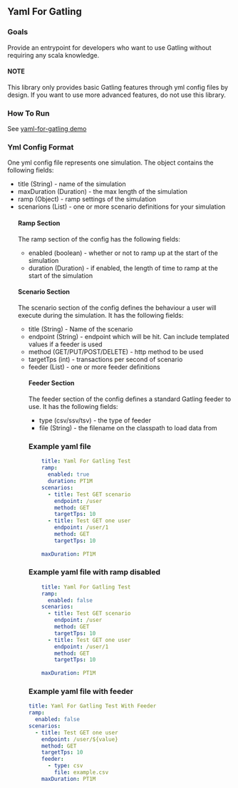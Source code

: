 ## Yaml For Gatling

### Goals
Provide an entrypoint for developers who want to use Gatling without requiring any scala knowledge. 

#### NOTE
This library only provides basic Gatling features through yml config files by design. If you want to use more 
advanced features, do not use this library.  

### How To Run
See [yaml-for-gatling demo](https://github.com/michaelmcfadyen/yml-for-gatling-demo)

### Yml Config Format
One yml config file represents one simulation. The object contains the following fields:

- title (String) - name of the simulation
- maxDuration (Duration) - the max length of the simulation
- ramp (Object) - ramp settings of the simulation
- scenarions (List<Object>) - one or more scenario definitions for your simulation

#### Ramp Section
The ramp section of the config has the following fields:

- enabled (boolean) - whether or not to ramp up at the start of the simulation
- duration (Duration) - if enabled, the length of time to ramp at the start of the simulation

#### Scenario Section
The scenario section of the config defines the behaviour a user will execute during the simulation. It has the 
following fields:

- title (String) - Name of the scenario
- endpoint (String) - endpoint which will be hit. Can include templated values if a feeder is used
- method (GET/PUT/POST/DELETE) - http method to be used
- targetTps (int) - transactions per second of scenario
- feeder (List<Object>) - one or more feeder definitions

#### Feeder Section
The feeder section of the config defines a standard Gatling feeder to use. It has the following fields:

- type (csv/ssv/tsv) - the type of feeder
- file (String) - the filename on the classpath to load data from

### Example yaml file
```yaml
    title: Yaml For Gatling Test
    ramp:
      enabled: true
      duration: PT1M
    scenarios:
      - title: Test GET scenario
        endpoint: /user
        method: GET
        targetTps: 10
      - title: Test GET one user
        endpoint: /user/1
        method: GET
        targetTps: 10
    
    maxDuration: PT1M
```    
### Example yaml file with ramp disabled
```yaml
    title: Yaml For Gatling Test
    ramp:
      enabled: false
    scenarios:
      - title: Test GET scenario
        endpoint: /user
        method: GET
        targetTps: 10
      - title: Test GET one user
        endpoint: /user/1
        method: GET
        targetTps: 10
    
    maxDuration: PT1M
```    

### Example yaml file with feeder
```yaml
title: Yaml For Gatling Test With Feeder
ramp:
  enabled: false
scenarios:
  - title: Test GET one user
    endpoint: /user/${value}
    method: GET
    targetTps: 10
    feeder:
      - type: csv
        file: example.csv
    maxDuration: PT1M
```    